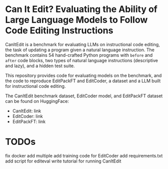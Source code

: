 # Can It Edit? Evaluating the Ability of Large Language Models to Follow Code Editing Instructions

CanItEdit is a benchmark for evaluating LLMs on instructional code editing, the task of 
updating a program given a natural language instruction. The benchmark contains 54
hand-crafted Python programs with `before` and `after` code blocks, 
two types of natural language instructions (descriptive and lazy), and a hidden test suite. 

This repository provides code for evaluating models on the benchmark, and the code to reproduce
EditPackFT and EditCoder, a dataset and a LLM built for instructional code editing.

The CanItEdit benchmark dataset, EditCoder model, and EditPackFT dataset can be found on HuggingFace:
- CanItEdit: link
- EditCoder: link
- EditPackFT: link

# TODOs
fix docker
add multiple
add training code for EditCoder
add requirements.txt
add script for editeval
write tutorial for running CanItEdit
